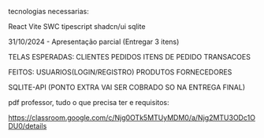 tecnologias necessarias:

React
Vite
SWC
tipescript
shadcn/ui
sqlite

31/10/2024 - Apresentação parcial (Entregar 3 itens)

TELAS ESPERADAS:
CLIENTES
PEDIDOS
ITENS DE PEDIDO
TRANSACOES

FEITOS:
USUARIOS(LOGIN/REGISTRO)
PRODUTOS
FORNECEDORES

SQLITE-API (PONTO EXTRA VAI SER COBRADO SO NA ENTREGA FINAL)

pdf professor, tudo o que precisa ter e requisitos:

https://classroom.google.com/c/Njg0OTk5MTUyMDM0/a/Njg2MTU3ODc1ODU0/details
